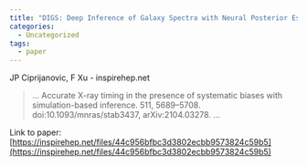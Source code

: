 ```yaml
---
title: "DIGS: Deep Inference of Galaxy Spectra with Neural Posterior Estimation"
categories:
  - Uncategorized
tags:
  - paper
---
```

JP Ciprijanovic, F Xu - inspirehep.net



>… Accurate X-ray timing in the presence of systematic biases with simulation-based inference. 511, 5689–5708. doi:10.1093/mnras/stab3437, arXiv:2104.03278. …

Link to paper: [https://inspirehep.net/files/44c956bfbc3d3802ecbb9573824c59b5](https://inspirehep.net/files/44c956bfbc3d3802ecbb9573824c59b5)
